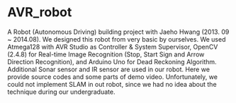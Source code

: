 # AVR_robot
A Robot (Autonomous Driving) building project with Jaeho Hwang (2013. 09 ~ 2014.08). We designed this robot from very basic by ourselves. We used Atmega128 with AVR Studio as Controller &amp; System Supervisor, OpenCV (2.4.8) for Real-time Image Recognition (Stop, Start Sign and Arrow Direction Recognition), and Arduino Uno for Dead Reckoning Algorithm. Additional Sonar sensor and IR sensor are used in our robot. Here we provide source codes and some parts of demo video. Unfortunately, we could not implement SLAM in out robot, since we had no idea about the technique during our undergraduate.
